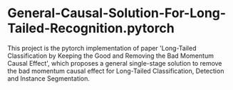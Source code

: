 # General-Causal-Solution-For-Long-Tailed-Recognition.pytorch
This project is the pytorch implementation of paper 'Long-Tailed Classification by Keeping the Good and Removing the Bad Momentum Causal Effect', which proposes a general single-stage solution to remove the bad momentum causal effect for Long-Tailed Classification, Detection and Instance Segmentation.
